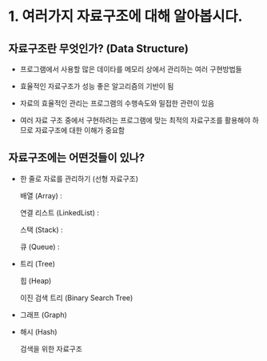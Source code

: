 # 1. 여러가지 자료구조에 대해 알아봅시다.

## 자료구조란 무엇인가? (Data Structure)

- 프로그램에서 사용할 많은 데이타를 메모리 상에서 관리하는 여러 구현방법들

- 효율적인 자료구조가 성능 좋은 알고리즘의 기반이 됨

- 자료의 효율적인 관리는 프로그램의 수행속도와 밀접한 관련이 있음

- 여러 자료 구조 중에서 구현하려는 프로그램에 맞는 최적의 자료구조를 활용해야 하므로 자료구조에 대한 이해가 중요함


## 자료구조에는 어떤것들이 있나?

- 한 줄로 자료를 관리하기 (선형 자료구조)

  배열 (Array)  : 

  연결 리스트 (LinkedList) :

  스택 (Stack) :

  큐 (Queue) :

- 트리 (Tree)
  
  힙 (Heap)

  이진 검색 트리 (Binary Search Tree)

- 그래프 (Graph)



- 해시 (Hash)
  
  검색을 위한 자료구조



